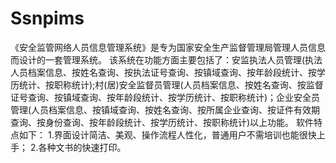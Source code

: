 # Ssnpims
 《安全监管网络人员信息管理系统》是专为国家安全生产监督管理局管理人员信息而设计的一套管理系统。      该系统在功能方面主要包括了：安监执法人员管理(执法人员档案信息、按姓名查询、按执法证号查询、按镇域查询、按年龄段统计、按学历统计、按职称统计);村(居)安全监督员管理(人员档案信息、按姓名查询、按监督证号查询、按镇域查询、按年龄段统计、按学历统计、按职称统计)；企业安全员管理(人员档案信息、按镇域查询、按姓名查询、按所属企业查询、按证件有效期查询、按身份查询、按年龄段统计、按学历统计、按职称统计)以上功能。      软件特点如下：      1.界面设计简洁、美观、操作流程人性化，普通用户不需培训也能很快上手；       2.各种文书的快速打印。
